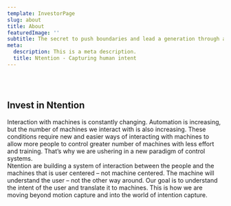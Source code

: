 ```yaml
---
template: InvestorPage
slug: about
title: About
featuredImage: ''
subtitle: The secret to push boundaries and lead a generation through a paradigm shift lies in the hands of the people, both the driving forces of a company and a supporting community.
meta:
  description: This is a meta description.
  title: Ntention - Capturing human intent
---
```


&nbsp;
<div class="row">
  <div class="column"><h2>
Invest in Ntention</h2>
</div>
<div class="column"></div>
</div>

<div class="row">
  <div class="column">
  Interaction with machines is constantly changing. Automation is increasing, but the number of machines we interact with is also increasing. These conditions require new and easier ways of interacting with machines to allow more people to control greater number of machines with less effort and training. That’s why we are ushering in a new paradigm of control systems.
</div>
<div class="column">Ntention are building a system of interaction between the people and the machines that is user centered – not machine centered. The machine will understand the user – not the other way around. Our goal is to understand the intent of the user and translate it to machines. This is how we are moving beyond motion capture and into the world of intention capture.</div>
</div>
&nbsp;

&nbsp;




&nbsp;

&nbsp;

&nbsp;

